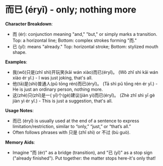 # **而已 (éryǐ) - only; nothing more**

**Character Breakdown**:  
- 而 (ér): conjunction meaning "and," "but," or simply marks a transition. Top: a horizontal line; Bottom: complex strokes forming "而."  
- 已 (yǐ): means "already." Top: horizontal stroke; Bottom: stylized mouth shape.

**Examples**:  
- 我(wǒ)只是(zhǐ shì)开玩笑(kāi wán xiào)而已(éryǐ)。 (Wǒ zhǐ shì kāi wán xiào ér yǐ.) - I was just joking, that's all.  
- 他(tā)是(shì)普通人(pǔ tōng rén)而已(éryǐ)。 (Tā shì pǔ tōng rén ér yǐ.) - He is just an ordinary person, nothing more.  
- 这(zhè)只(zhǐ)是一( yī)个(gè)建议(jiàn yì)而已(éryǐ)。 (Zhè zhǐ shì yī gè jiàn yì ér yǐ.) - This is just a suggestion, that's all.

**Usage Notes**:  
- 而已 (éryǐ) is usually used at the end of a sentence to express limitation/restriction, similar to “only,” “just,” or “that’s all.”  
- Often follows phrases with 只是 (zhǐ shì) or 不过 (bù guò).

**Memory Aids**:  
- Imagine "而 (ér)" as a bridge (transition), and "已 (yǐ)" as a stop sign ("already finished"). Put together: the matter stops here-it's only that!